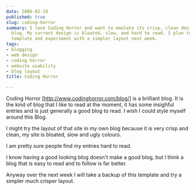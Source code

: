 ```yaml
---
date: 2006-02-18
published: true
slug: coding-horror
summary: I love Coding Horror and want to emulate its crisp, clean design on my own
  blog. My current design is bloated, slow, and hard to read. I plan to back up my
  template and experiment with a simpler layout next week.
tags:
- blogging
- web design
- coding horror
- website usability
- blog layout
title: Coding Horror

---
```

Coding Horror [<a href="http://www.codinghorror.com/blog/">http://www.codinghorror.com/blog/</a>] is a brilliant blog.  It is the kind of blog that I like to read at the moment, it has some insighful entries and is just generally a good blog to read.  I wish I could style myself around this Blog.  <p />I might try the layout of that site in my own blog because it is very crisp and clean, my site is bloated, slow and ugly colours.<p />I am pretty sure people find my entries hard to read.<p />I know having a good looking blog doesn't make a good blog, but I think a blog that is easy to read and to follow is far better.<p />Anyway over the next week I will take a backup of this template and try a simpler much crisper layout.<p />

